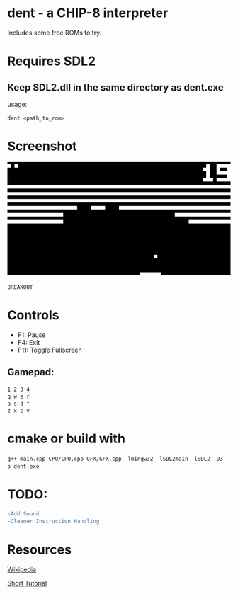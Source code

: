 # dent - a CHIP-8 interpreter
Includes some free ROMs to try.

# Requires SDL2
## Keep SDL2.dll in the same directory as dent.exe
usage:
```
dent <path_to_rom>
```

# Screenshot
![Breakout](docs/img/breakout.png)

`BREAKOUT`

# Controls
- F1: Pause
- F4: Exit
- F11: Toggle Fullscreen

## Gamepad:
```
1 2 3 4
q w e r
a s d f
z x c v
```

# cmake or build with 
`g++ main.cpp CPU/CPU.cpp GFX/GFX.cpp -lmingw32 -lSDL2main -lSDL2 -O3 -o dent.exe`

# TODO:
```diff
-Add Sound
-Cleaner Instruction Handling
``` 

# Resources

[Wikipedia](https://en.wikipedia.org/wiki/CHIP-8)

[Short Tutorial](http://www.multigesture.net/articles/how-to-write-an-emulator-chip-8-interpreter/)
